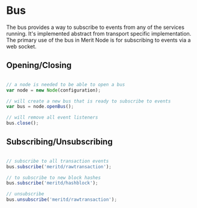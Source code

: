 # Bus
The bus provides a way to subscribe to events from any of the services running. It's implemented abstract from transport specific implementation. The primary use of the bus in Merit Node is for subscribing to events via a web socket.

## Opening/Closing

```javascript

// a node is needed to be able to open a bus
var node = new Node(configuration);

// will create a new bus that is ready to subscribe to events
var bus = node.openBus();

// will remove all event listeners
bus.close();
```

## Subscribing/Unsubscribing

```javascript

// subscribe to all transaction events
bus.subscribe('meritd/rawtransaction');

// to subscribe to new block hashes
bus.subscribe('meritd/hashblock');

// unsubscribe
bus.unsubscribe('meritd/rawtransaction');
```
